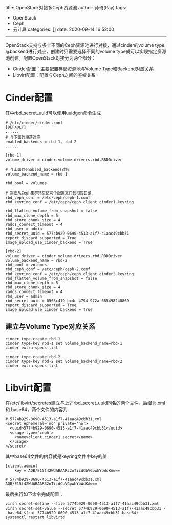title: OpenStack对接多Ceph资源池
author: 孙琦(Ray)
tags:
  - OpenStack
  - Ceph
  - 云计算
categories: []
date: 2020-09-14 16:52:00
---
OpenStack支持与多个不同的Ceph资源池进行对接，通过cinder的volume type与backend进行对应，创建时只需要选择不同的volume type就可以实现指定资源池创建。配置OpenStack对接分为两个部分：

* Cinder配置：主要配置存储资源池与Volume Type和Backend对应关系
* Libvirt配置：配置与Ceph之间的鉴权关系

<!-- more -->

# Cinder配置

其中rbd_secret_uuid可以使用uuidgen命令生成

```
# /etc/cinder/cinder.conf
[DEFAULT]
......
# 与下面的段落对应
enabled_backends = rbd-1, rbd-2
......

[rbd-1]
volume_driver = cinder.volume.drivers.rbd.RBDDriver

# 与上面的enabled_backends对应
volume_backend_name = rbd-1

rbd_pool = volumes

# 需要从Ceph集群拷贝这两个配置文件到相应目录
rbd_ceph_conf = /etc/ceph/ceph-1.conf
rbd_keyring_conf = /etc/ceph/ceph.client.cinder1.keyring

rbd_flatten_volume_from_snapshot = false
rbd_max_clone_depth = 5
rbd_store_chunk_size = 4
rados_connect_timeout = 4
rbd_user = admin
rbd_secret_uuid = 5774b929-0690-4513-a1f7-41aac49cbb31
report_discard_supported = True
image_upload_use_cinder_backend = True
 
[rbd-2]
volume_driver = cinder.volume.drivers.rbd.RBDDriver
volume_backend_name = rbd-2
rbd_pool = volumes
rbd_ceph_conf = /etc/ceph/ceph-2.conf
rbd_keyring_conf = /etc/ceph/ceph.client.cinder2.keyring
rbd_flatten_volume_from_snapshot = false
rbd_max_clone_depth = 5
rbd_store_chunk_size = 4
rados_connect_timeout = 4
rbd_user = admin
rbd_secret_uuid = 0563c419-bc4c-4794-972a-685498248869
report_discard_supported = True
image_upload_use_cinder_backend = True
```

## 建立与Volume Type对应关系

```
cinder type-create rbd-1
cinder type-key rbd-1 set volume_backend_name=rbd-1
cinder extra-specs-list

cinder type-create rbd-2
cinder type-key rbd-2 set volume_backend_name=rbd-2
cinder extra-specs-list
```

# Libvirt配置

在/etc/libvirt/secretes建立与上述rbd_secret_uuid同名的两个文件，后缀为.xml和.base64，两个文件的内容为

```
# 5774b929-0690-4513-a1f7-41aac49cbb31.xml
<secret ephemeral='no' private='no'>
  <uuid>5774b929-0690-4513-a1f7-41aac49cbb31</uuid>
  <usage type='ceph'>
    <name>client.cinder1 secret</name>
  </usage>
</secret>
```

其中base64文件的内容就是keyring文件中key的值

```
[client.admin]
	key = AQB/E15f42WdABAAR32oTiidCbVGpwhYbWcKAw==
```

```
# 5774b929-0690-4513-a1f7-41aac49cbb31.xml
AQB/E15f42WdABAAR32oTiidCbVGpwhYbWcKAw==
```

最后执行如下命令完成配置：

```
virsh secret-define --file 5774b929-0690-4513-a1f7-41aac49cbb31.xml
virsh secret-set-value --secret 5774b929-0690-4513-a1f7-41aac49cbb31 --base64 $(cat 5774b929-0690-4513-a1f7-41aac49cbb31.base64)
systemctl restart libvirtd
```